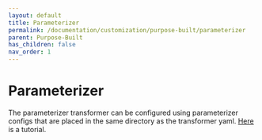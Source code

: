 ```yaml
---
layout: default
title: Parameterizer
permalink: /documentation/customization/purpose-built/parameterizer
parent: Purpose-Built
has_children: false
nav_order: 1
---
```


# Parameterizer

The parameterizer transformer can be configured using parameterizer configs that are placed in the same directory as the transformer yaml. [Here](/tutorials/customizing-the-output/custom-parameterization-of-helm-charts-kustomize-octemplates) is a tutorial.
